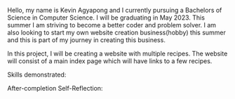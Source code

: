 Hello, my name is Kevin Agyapong and I currently pursuing a Bachelors of Science in Computer Science. I will be graduating in May 2023. This summer I am striving to become a better coder and problem solver. I am also looking to start my own website creation business(hobby) this summer and this is part of my journey in creating this business.

In this project, I will be creating a website with multiple recipes. The website will consist of a main index page which will have links to a few recipes. 

Skills demonstrated:



After-completion Self-Reflection: